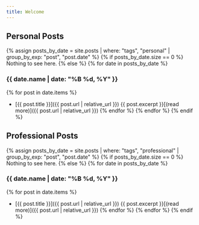 ```yaml
---
title: Welcome
---
```


## Personal Posts 
{% assign posts_by_date = site.posts | where: "tags", "personal" | group_by_exp: "post", "post.date" %}
{% if posts_by_date.size == 0 %}
Nothing to see here.
{% else %}
{% for date in posts_by_date %}
### {{ date.name | date: "%B %d, %Y" }}
{% for post in date.items %}
- [{{ post.title }}]({{ post.url | relative_url }})
{{ post.excerpt }}[(read more)]({{ post.url | relative_url }})
{% endfor %}
{% endfor %}
{% endif %}


## Professional Posts
{% assign posts_by_date = site.posts | where: "tags", "professional" | group_by_exp: "post", "post.date" %}
{% if posts_by_date.size == 0 %}
Nothing to see here.
{% else %}
{% for date in posts_by_date %}
### {{ date.name | date: "%B %d, %Y" }}
{% for post in date.items %}
- [{{ post.title }}]({{ post.url | relative_url }})
{{ post.excerpt }}[(read more)]({{ post.url | relative_url }})
{% endfor %}
{% endfor %}
{% endif %}